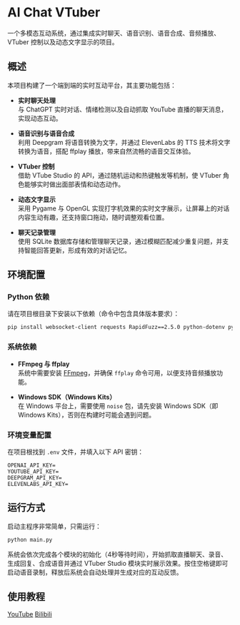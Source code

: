 # AI Chat VTuber 

一个多模态互动系统，通过集成实时聊天、语音识别、语音合成、音频播放、VTuber 控制以及动态文字显示的项目。

## 概述

本项目构建了一个端到端的实时互动平台，其主要功能包括：

- **实时聊天处理**  
  与 ChatGPT 实时对话、情绪检测以及自动抓取 YouTube 直播的聊天消息，实现动态互动。

- **语音识别与语音合成**  
  利用 Deepgram 将语音转换为文字，并通过 ElevenLabs 的 TTS 技术将文字转换为语音，搭配 ffplay 播放，带来自然流畅的语音交互体验。

- **VTuber 控制**  
  借助 VTube Studio 的 API，通过随机运动和热键触发等机制，使 VTuber 角色能够实时做出面部表情和动态动作。

- **动态文字显示**  
  采用 Pygame 与 OpenGL 实现打字机效果的实时文字展示，让屏幕上的对话内容生动有趣，还支持窗口拖动，随时调整观看位置。

- **聊天记录管理**  
  使用 SQLite 数据库存储和管理聊天记录，通过模糊匹配减少重复问题，并支持智能回答更新，形成有效的对话记忆。

## 环境配置

### Python 依赖

请在项目根目录下安装以下依赖（命令中包含具体版本要求）：

```bash
pip install websocket-client requests RapidFuzz==2.5.0 python-dotenv pydub pyaudio keyboard noise regex pygame opencv-python pyopengl freetype-py
```

### 系统依赖

- **FFmpeg 与 ffplay**  
  系统中需要安装 [FFmpeg](https://ffmpeg.org/)，并确保 `ffplay` 命令可用，以便支持音频播放功能。

- **Windows SDK（Windows Kits）**  
  在 Windows 平台上，需要使用 `noise` 包，请先安装 Windows SDK（即 Windows Kits），否则在构建时可能会遇到问题。

### 环境变量配置

在项目根找到 `.env` 文件，并填入以下 API 密钥：

```
OPENAI_API_KEY=
YOUTUBE_API_KEY=
DEEPGRAM_API_KEY=
ELEVENLABS_API_KEY=
```

## 运行方式

启动主程序非常简单，只需运行：

```bash
python main.py
```

系统会依次完成各个模块的初始化（4秒等待时间），开始抓取直播聊天、录音、生成回复、合成语音并通过 VTuber Studio 模块实时展示效果。按住空格键即可启动语音录制，释放后系统会自动处理并生成对应的互动反馈。

## 使用教程

[YouTube](https://youtu.be/3K6PtbxCHTs) [Bilibili](https://www.bilibili.com/video/BV1FRFNerEyU)
